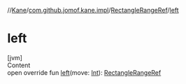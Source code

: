 //[Kane](../../index.md)/[com.github.jomof.kane.impl](../index.md)/[RectangleRangeRef](index.md)/[left](left.md)



# left  
[jvm]  
Content  
open override fun [left](left.md)(move: [Int](https://kotlinlang.org/api/latest/jvm/stdlib/kotlin/-int/index.html)): [RectangleRangeRef](index.md)  



